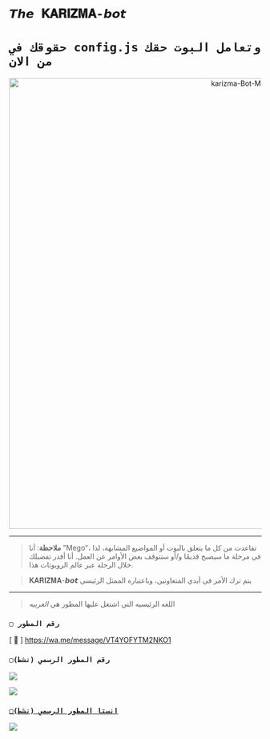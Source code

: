 # `𝙏𝙝𝙚 𝐊𝐀𝐑𝐈𝐙𝐌𝐀-𝙗𝙤𝙩` 

# `حقوقك في config.js وتعامل البوت حقك من الان` 
<p align="center">
<img src="https://b.top4top.io/p_30236d1c50.jpg" alt="karizma-Bot-MD" width="900"/>
</p>

------------------
> **ملاحظة**: أنا "Mego"، تقاعدت من كل ما يتعلق بالبوت أو المواضيع المشابهة، لذا في مرحلة ما سيصبح قديمًا و/أو ستتوقف بعض الأوامر عن العمل.  أنا أقدر تفضيلك خلال الرحلة عبر عالم الروبوتات هذا.

> 𝐊𝐀𝐑𝐈𝐙𝐌𝐀-𝙗𝙤𝙩 يتم ترك الأمر في أيدي المتعاونين، وباعتباره الممثل الرئيسي 
------------------

> اللغه الرئيسيه التي اشتغل عليها المطور هي *العربيه*

### `▢ رقم المطور`

[ 🔗 ] https://wa.me/message/VT4YOFYTM2NKO1

 ### `▢رقم المطور الرسمي (نشط)`


<a href="https://wa.me/message/VT4YOFYTM2NKO1" target="blank"><img src="https://img.shields.io/badge/BOT_OFICIAL_1_(نشط)-25D366?style=for-the-badge&logo=whatsapp&logoColor=white" />

<a href="https://wa.me/message/VT4YOFYTM2NKO1" target="blank"><img src="[https://img.shields.io/badge/BOT_OFICIAL_2_(نشط)-25D366?style=for-the-badge&logo=whatsapp&logoColor=white](https://b.top4top.io/p_30236d1c50.jpg)" />


### `▢انستا المطور الرسمي (نشط)`
<a href="[https://www.instagram.com/kv_rzm?igsh=cWhvYnZiZGIwbmJk]">
<img src="https://img.shields.io/badge/Instagram-E4405F?style=for-the-badge&logo=instagram&logoColor=white">
</a>
